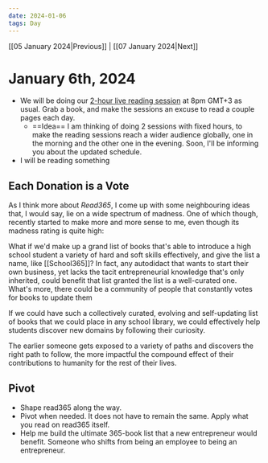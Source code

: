 ```yaml
---
date: 2024-01-06
tags: Day
---
```


[[05 January 2024|Previous]] | [[07 January 2024|Next]]

# January 6th, 2024

- We will be doing our [2-hour live reading session](https://youtube.com/live/Ujb__JTqh1M?feature=share) at 8pm GMT+3 as usual. Grab a book, and make the sessions an excuse to read a couple pages each day.
	- ==Idea== I am thinking of doing 2 sessions with fixed hours, to make the reading sessions reach a wider audience globally, one in the morning and the other one in the evening. Soon, I'll be informing you about the updated schedule.
- I will be reading something 

## Each Donation is a Vote

As I think more about *Read365*, I come up with some neighbouring ideas that, I would say, lie on a wide spectrum of madness. One of which though, recently started to make more and more sense to me, even though its madness rating is quite high:

What if we'd make up a grand list of books that's able to introduce a high school student a variety of hard and soft skills effectively, and give the list a name, like [[School365]]? In fact, any autodidact that wants to start their own business, yet lacks the tacit entrepreneurial knowledge that's only inherited, could benefit that list granted the list is a well-curated one. What's more, there could be a community of people that constantly votes for books to update them

If we could have such a collectively curated, evolving and self-updating list of books that we could place in any school library, we could effectively help students discover new domains by following their curiosity.

The earlier someone gets exposed to a variety of paths and discovers the right path to follow, the more impactful the compound effect of their contributions to humanity for the rest of their lives.

## Pivot

- Shape read365 along the way.
- Pivot when needed. It does not have to remain the same. Apply what you read on read365 itself.
- Help me build the ultimate 365-book list that a new entrepreneur would benefit. Someone who shifts from being an employee to being an entrepreneur.